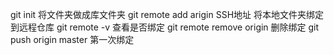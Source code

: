 git init 将文件夹做成库文件夹
git remote add arigin SSH地址 将本地文件夹绑定到远程仓库
git remote -v 查看是否绑定
git remote remove origin 删除绑定
git push origin master 第一次绑定